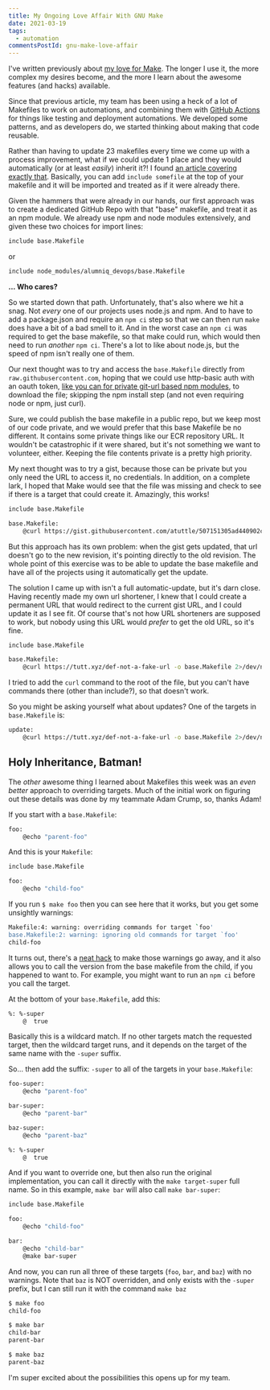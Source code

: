 ```yaml
---
title: My Ongoing Love Affair With GNU Make
date: 2021-03-19
tags:
  - automation
commentsPostId: gnu-make-love-affair
---
```


I've written previously about [my love for Make](/blog/2020/how-I-use-make/). The longer I use it, the more complex my desires become, and the more I learn about the awesome features (and hacks) available.

Since that previous article, my team has been using a heck of a lot of Makefiles to work on automations, and combining them with [GitHub Actions](https://github.com/features/actions) for things like testing and deployment automations. We developed some patterns, and as developers do, we started thinking about making that code reusable.

Rather than having to update 23 makefiles every time we come up with a process improvement, what if we could update 1 place and they would automatically (or at least _easily_) inherit it?! I found [an article covering exactly that](https://mattandre.ws/2016/05/makefile-inheritance/). Basically, you can add `include somefile` at the top of your makefile and it will be imported and treated as if it were already there.

Given the hammers that were already in our hands, our first approach was to create a dedicated GitHub Repo with that "base" makefile, and treat it as an npm module. We already use npm and node modules extensively, and given these two choices for import lines:

```bash
include base.Makefile
```

or

```bash
include node_modules/alumniq_devops/base.Makefile
```

**... Who cares?**

So we started down that path. Unfortunately, that's also where we hit a snag. Not _every_ one of our projects uses node.js and npm. And to have to add a package.json and require an `npm ci` step so that we can then run `make` does have a bit of a bad smell to it. And in the worst case an `npm ci` was required to get the base makefile, so that make could run, which would then need to run _another_ `npm ci`. There's a lot to like about node.js, but the speed of npm isn't really one of them.

Our next thought was to try and access the `base.Makefile` directly from `raw.githubusercontent.com`, hoping that we could use http-basic auth with an oauth token, [like you can for private git-url based npm modules](https://docs.npmjs.com/cli/v6/configuring-npm/package-json#git-urls-as-dependencies), to download the file; skipping the npm install step (and not even requiring node or npm, just curl).

Sure, we could publish the base makefile in a public repo, but we keep most of our code private, and we would prefer that this base Makefile be no different. It contains some private things like our ECR repository URL. It wouldn't be catastrophic if it were shared, but it's not something we want to volunteer, either. Keeping the file contents private is a pretty high priority.

My next thought was to try a gist, because those can be private but you only need the URL to access it, no credentials. In addition, on a complete lark, I hoped that Make would see that the file was missing and check to see if there is a target that could create it. Amazingly, this works!

```bash
include base.Makefile

base.Makefile:
	@curl https://gist.githubusercontent.com/atuttle/507151305ad440902c64df2f24145c90/raw/7ae6f3068921cd4dd77396d1541f9abef613ea9d/ -o base.Makefile 2>/dev/null
```

But this approach has its own problem: when the gist gets updated, that url doesn't go to the new revision, it's pointing directly to the old revision. The whole point of this exercise was to be able to update the base makefile and have all of the projects using it automatically get the update.

The solution I came up with isn't a full automatic-update, but it's darn close. Having recently made my own url shortener, I knew that I could create a permanent URL that would redirect to the current gist URL, and I could update it as I see fit. Of course that's not how URL shorteners are supposed to work, but nobody using this URL would _prefer_ to get the old URL, so it's fine.

```bash
include base.Makefile

base.Makefile:
	@curl https://tutt.xyz/def-not-a-fake-url -o base.Makefile 2>/dev/null
```

I tried to add the `curl` command to the root of the file, but you can't have commands there (other than include?), so that doesn't work.

So you might be asking yourself what about updates? One of the targets in `base.Makefile` is:

```bash
update:
	@curl https://tutt.xyz/def-not-a-fake-url -o base.Makefile 2>/dev/null
```

## Holy Inheritance, Batman!

The _other_ awesome thing I learned about Makefiles this week was an _even better_ approach to overriding targets. Much of the initial work on figuring out these details was done by my teammate Adam Crump, so, thanks Adam!

If you start with a `base.Makefile`:

```bash
foo:
	@echo "parent-foo"
```

And this is your `Makefile`:

```bash
include base.Makefile

foo:
	@echo "child-foo"
```

If you run `$ make foo` then you can see here that it works, but you get some unsightly warnings:

```bash
Makefile:4: warning: overriding commands for target `foo'
base.Makefile:2: warning: ignoring old commands for target `foo'
child-foo
```

It turns out, there's a [neat hack](https://stackoverflow.com/a/49804748/751) to make those warnings go away, and it also allows you to call the version from the base makefile from the child, if you happened to want to. For example, you might want to run an `npm ci` before you call the target.

At the bottom of your `base.Makefile`, add this:

```bash
%: %-super
	@  true
```

Basically this is a wildcard match. If no other targets match the requested target, then the wildcard target runs, and it depends on the target of the same name with the `-super` suffix.

So... then add the suffix: `-super` to all of the targets in your `base.Makefile`:

```bash
foo-super:
	@echo "parent-foo"

bar-super:
	@echo "parent-bar"

baz-super:
	@echo "parent-baz"

%: %-super
	@  true
```

And if you want to override one, but then also run the original implementation, you can call it directly with the `make target-super` full name. So in this example, `make bar` will also call `make bar-super`:

```bash
include base.Makefile

foo:
	@echo "child-foo"

bar:
	@echo "child-bar"
	@make bar-super
```

And now, you can run all three of these targets (`foo`, `bar`, and `baz`) with no warnings. Note that `baz` is NOT overridden, and only exists with the `-super` prefix, but I can still run it with the command `make baz`

```bash
$ make foo
child-foo

$ make bar
child-bar
parent-bar

$ make baz
parent-baz
```

I'm super excited about the possibilities this opens up for my team.
